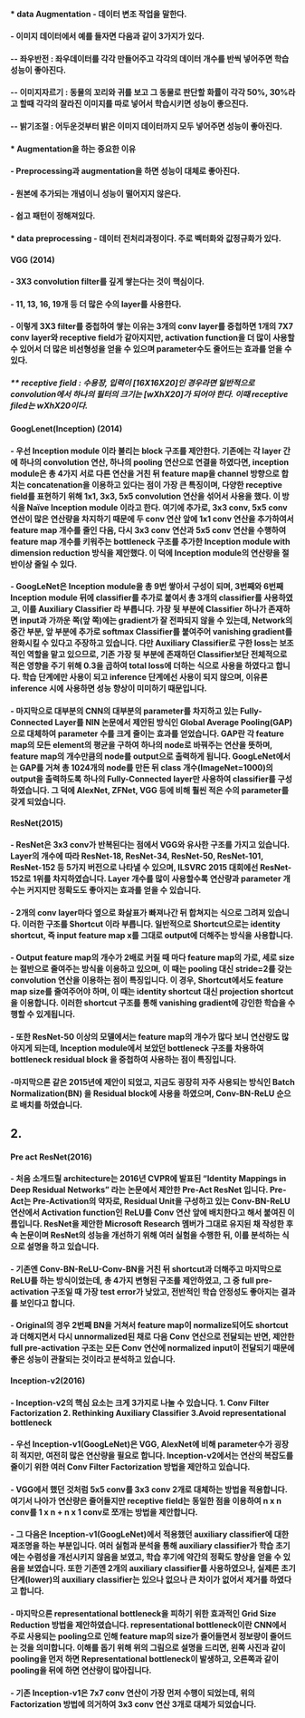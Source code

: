 #### * data Augmentation - 데이터 변조 작업을 말한다.
#### - 이미지 데이터에서 예를 들자면 다음과 같이 3가지가 있다.
#### -- 좌우반전 : 좌우데이터를 각각 만들어주고 각각의 데이터 개수를 반씩 넣어주면 학습성능이 좋아진다.
#### -- 이미지자르기 : 동물의 꼬리와 귀를 보고 그 동물로 판단할 화률이 각각 50%, 30%라고 할때 각각의 잘라진 이미지를 따로 넣어서 학습시키면 성능이 좋으진다.
#### -- 밝기조절 : 어두운것부터 밝은 이미지 데이터까지 모두 넣어주면 성능이 좋아진다.

#### * Augmentation을 하는 중요한 이유
#### - Preprocessing과 augmentation을 하면 성능이 대체로 좋아진다.
#### - 원본에 추가되는 개념이니 성능이 떨어지지 않은다.
#### - 쉽고 패턴이 정해져있다.

#### * data preprocessing - 데이터 전처리과정이다. 주로 벡터화와 값정규화가 있다.


#### VGG (2014)
#### - 3X3 convolution filter를 깊게 쌓는다는 것이 핵심이다.
#### - 11, 13, 16, 19개 등 더 많은 수의 layer를 사용한다.
#### - 이렇게 3X3 filter를 중첩하여 쌓는 이유는 3개의 conv layer를 중첩하면 1개의 7X7 conv layer와 receptive field가 같아지지만, activation function을 더 많이 사용할 수 있어서 더 많은 비선형성을 얻을 수 있으며 parameter수도 줄어드는 효과를 얻을 수 있다.
##### ** receptive field : 수용장, 입력이 [16X16X20]인 경우라면 일반적으로 convolution에서 하나의 필터의 크기는 [wXhX20]가 되어야 한다. 이때 receptive filed는 wXhX20이다.

#### GoogLenet(Inception) (2014)
#### - 우선 Inception module 이라 불리는 block 구조를 제안한다. 기존에는 각 layer 간에 하나의 convolution 연산, 하나의 pooling 연산으로 연결을 하였다면, inception module은 총 4가지 서로 다른 연산을 거친 뒤 feature map을 channel 방향으로 합치는 concatenation을 이용하고 있다는 점이 가장 큰 특징이며, 다양한 receptive field를 표현하기 위해 1x1, 3x3, 5x5 convolution 연산을 섞어서 사용을 했다. 이 방식을 Naïve Inception module 이라고 한다. 여기에 추가로, 3x3 conv, 5x5 conv 연산이 많은 연산량을 차지하기 때문에 두 conv 연산 앞에 1x1 conv 연산을 추가하여서 feature map 개수를 줄인 다음, 다시 3x3 conv 연산과 5x5 conv 연산을 수행하여 feature map 개수를 키워주는 bottleneck 구조를 추가한 Inception module with dimension reduction 방식을 제안했다. 이 덕에 Inception module의 연산량을 절반이상 줄일 수 있다.
#### - GoogLeNet은 Inception module을 총 9번 쌓아서 구성이 되며, 3번째와 6번째 Inception module 뒤에 classifier를 추가로 붙여서 총 3개의 classifier를 사용하였고, 이를 Auxiliary Classifier 라 부릅니다. 가장 뒷 부분에 Classifier 하나가 존재하면 input과 가까운 쪽(앞 쪽)에는 gradient가 잘 전파되지 않을 수 있는데, Network의 중간 부분, 앞 부분에 추가로 softmax Classifier를 붙여주어 vanishing gradient를 완화시킬 수 있다고 주장하고 있습니다. 다만 Auxiliary Classifier로 구한 loss는 보조적인 역할을 맡고 있으므로, 기존 가장 뒷 부분에 존재하던 Classifier보단 전체적으로 적은 영향을 주기 위해 0.3을 곱하여 total loss에 더하는 식으로 사용을 하였다고 합니다. 학습 단계에만 사용이 되고 inference 단계에선 사용이 되지 않으며, 이유론 inference 시에 사용하면 성능 향상이 미미하기 때문입니다.
#### - 마지막으로 대부분의 CNN의 대부분의 parameter를 차지하고 있는 Fully-Connected Layer를 NIN 논문에서 제안된 방식인 Global Average Pooling(GAP) 으로 대체하여 parameter 수를 크게 줄이는 효과를 얻었습니다. GAP란 각 feature map의 모든 element의 평균을 구하여 하나의 node로 바꿔주는 연산을 뜻하며, feature map의 개수만큼의 node를 output으로 출력하게 됩니다. GoogLeNet에서는 GAP를 거쳐 총 1024개의 node를 만든 뒤 class 개수(ImageNet=1000)의 output을 출력하도록 하나의 Fully-Connected layer만 사용하여 classifier를 구성하였습니다. 그 덕에 AlexNet, ZFNet, VGG 등에 비해 훨씬 적은 수의 parameter를 갖게 되었습니다.

#### ResNet(2015)
#### - ResNet은 3x3 conv가 반복된다는 점에서 VGG와 유사한 구조를 가지고 있습니다. Layer의 개수에 따라 ResNet-18, ResNet-34, ResNet-50, ResNet-101, ResNet-152 등 5가지 버전으로 나타낼 수 있으며, ILSVRC 2015 대회에선 ResNet-152로 1위를 차지하였습니다. Layer 개수를 많이 사용할수록 연산량과 parameter 개수는 커지지만 정확도도 좋아지는 효과를 얻을 수 있습니다.
#### - 2개의 conv layer마다 옆으로 화살표가 빠져나간 뒤 합쳐지는 식으로 그려져 있습니다. 이러한 구조를 Shortcut 이라 부릅니다. 일반적으로 Shortcut으로는 identity shortcut, 즉 input feature map x를 그대로 output에 더해주는 방식을 사용합니다.
#### - Output feature map의 개수가 2배로 커질 때 마다 feature map의 가로, 세로 size는 절반으로 줄여주는 방식을 이용하고 있으며, 이 때는 pooling 대신 stride=2를 갖는 convolution 연산을 이용하는 점이 특징입니다. 이 경우, Shortcut에서도 feature map size를 줄여주어야 하며, 이 때는 identity shortcut 대신 projection shortcut 을 이용합니다. 이러한 shortcut 구조를 통해 vanishing gradient에 강인한 학습을 수행할 수 있게됩니다.
#### - 또한 ResNet-50 이상의 모델에서는 feature map의 개수가 많다 보니 연산량도 많아지게 되는데, Inception module에서 보았던 bottleneck 구조를 차용하여 bottleneck residual block 을 중첩하여 사용하는 점이 특징입니다.
#### -마지막으론 같은 2015년에 제안이 되었고, 지금도 굉장히 자주 사용되는 방식인 Batch Normalization(BN) 을 Residual block에 사용을 하였으며, Conv-BN-ReLU 순으로 배치를 하였습니다.

## 2.

#### Pre act ResNet(2016)
#### - 처음 소개드릴 architecture는 2016년 CVPR에 발표된 “Identity Mappings in Deep Residual Networks” 라는 논문에서 제안한 Pre-Act ResNet 입니다. Pre-Act는 Pre-Activation의 약자로, Residual Unit을 구성하고 있는 Conv-BN-ReLU 연산에서 Activation function인 ReLU를 Conv 연산 앞에 배치한다고 해서 붙여진 이름입니다. ResNet을 제안한 Microsoft Research 멤버가 그대로 유지된 채 작성한 후속 논문이며 ResNet의 성능을 개선하기 위해 여러 실험을 수행한 뒤, 이를 분석하는 식으로 설명을 하고 있습니다.
#### - 기존엔 Conv-BN-ReLU-Conv-BN을 거친 뒤 shortcut과 더해주고 마지막으로 ReLU를 하는 방식이었는데, 총 4가지 변형된 구조를 제안하였고, 그 중 full pre-activation 구조일 때 가장 test error가 낮았고, 전반적인 학습 안정성도 좋아지는 결과를 보인다고 합니다.
#### - Original의 경우 2번째 BN을 거쳐서 feature map이 normalize되어도 shortcut과 더해지면서 다시 unnormalized된 채로 다음 Conv 연산으로 전달되는 반면, 제안한 full pre-activation 구조는 모든 Conv 연산에 normalized input이 전달되기 때문에 좋은 성능이 관찰되는 것이라고 분석하고 있습니다.

#### Inception-v2(2016)
#### - Inception-v2의 핵심 요소는 크게 3가지로 나눌 수 있습니다. 1. Conv Filter Factorization 2. Rethinking Auxiliary Classifier  3.Avoid representational bottleneck
#### - 우선 Inception-v1(GoogLeNet)은 VGG, AlexNet에 비해 parameter수가 굉장히 적지만, 여전히 많은 연산량을 필요로 합니다. Inception-v2에서는 연산의 복잡도를 줄이기 위한 여러 Conv Filter Factorization 방법을 제안하고 있습니다. 
#### - VGG에서 했던 것처럼 5x5 conv를 3x3 conv 2개로 대체하는 방법을 적용합니다. 여기서 나아가 연산량은 줄어들지만 receptive field는 동일한 점을 이용하여 n x n conv를 1 x n + n x 1 conv로 쪼개는 방법을 제안합니다.
#### - 그 다음은 Inception-v1(GoogLeNet)에서 적용했던 auxiliary classifier에 대한 재조명을 하는 부분입니다. 여러 실험과 분석을 통해 auxiliary classifier가 학습 초기에는 수렴성을 개선시키지 않음을 보였고, 학습 후기에 약간의 정확도 향상을 얻을 수 있음을 보였습니다. 또한 기존엔 2개의 auxiliary classifier를 사용하였으나, 실제론 초기 단계(lower)의 auxiliary classifier는 있으나 없으나 큰 차이가 없어서 제거를 하였다고 합니다.
#### - 마지막으론 representational bottleneck을 피하기 위한 효과적인 Grid Size Reduction 방법을 제안하였습니다. representational bottleneck이란 CNN에서 주로 사용되는 pooling으로 인해 feature map의 size가 줄어들면서 정보량이 줄어드는 것을 의미합니다. 이해를 돕기 위해 위의 그림으로 설명을 드리면, 왼쪽 사진과 같이 pooling을 먼저 하면 Representational bottleneck이 발생하고, 오른쪽과 같이 pooling을 뒤에 하면 연산량이 많아집니다.
#### - 기존 Inception-v1은 7x7 conv 연산이 가장 먼저 수행이 되었는데, 위의 Factorization 방법에 의거하여 3x3 conv 연산 3개로 대체가 되었습니다.